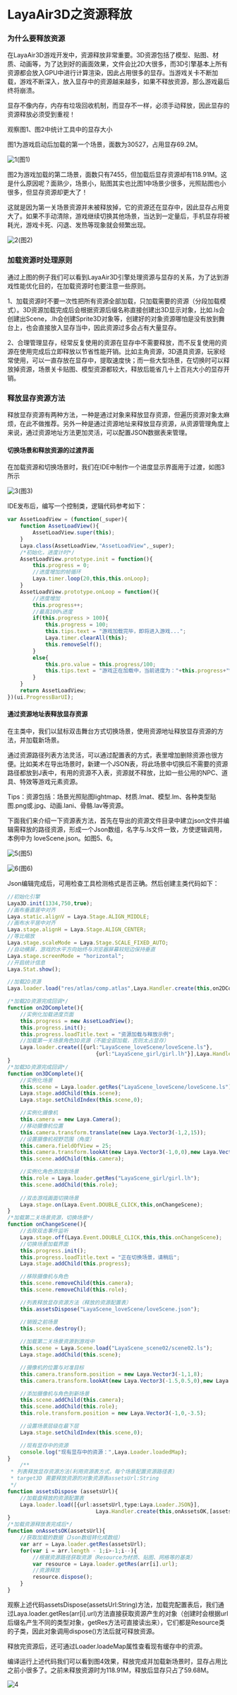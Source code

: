 # LayaAir3D之资源释放

### 为什么要释放资源

在LayaAir3D游戏开发中，资源释放非常重要。3D资源包括了模型、贴图、材质、动画等，为了达到好的画面效果，文件会比2D大很多，而3D引擎基本上所有资源都会放入GPU中进行计算渲染，因此占用很多的显存。当游戏关卡不断加载，游戏不断深入，放入显存中的资源越来越多，如果不释放资源，那么游戏最后终将崩溃。

显存不像内存，内存有垃圾回收机制，而显存不一样，必须手动释放，因此显存的资源释放必须受到重视！

观察图1、图2中统计工具中的显存大小

图1为游戏启动后加载的第一个场景，面数为30527，占用显存69.2M。

![1](img/1.png)(图1)</br>

图2为游戏加载的第二场景，面数只有7455，但加载后显存资源却有118.91M。这是什么原因呢？面熟少，场景小，贴图其实也比图1中场景少很多，光照贴图也小很多，但显存资源却更大了！

这就是因为第一关场景资源并未被释放掉，它的资源还在显存中，因此显存占用变大了。如果不手动清除，游戏继续切换其他场景，当达到一定量后，手机显存将被耗光，游戏卡死、闪退、发热等现象就会频繁出现。

![2](img/2.png)(图2)</br>



### 加载资源时处理原则

通过上图的例子我们可以看到LayaAir3D引擎处理资源与显存的关系，为了达到游戏性能优化目的，在加载资源时也要注意一些原则。

1、加载资源时不要一次性把所有资源全部加载，只加载需要的资源（分段加载模式）。3D资源加载完成后会根据资源后缀名称直接创建出3D显示对象，比如.ls会创建出Scene，.lh会创建Sprite3D对象等，创建好的对象资源哪怕是没有放到舞台上，也会直接放入显存当中，因此资源过多会占有大量显存。

2、合理管理显存，经常反复使用的资源在显存中不需要释放，而不反复使用的资源在使用完成后立即释放以节省性能开销。比如主角资源，3D道具资源，玩家经常使用，可以一直存放在显存中，提取速度快；而一些大型场景，在切换时可以释放掉资源，场景关卡贴图、模型资源都较大，释放后能省几十上百兆大小的显存开销。



### 释放显存资源方法

释放显存资源有两种方法，一种是通过对象来释放显存资源，但遍历资源对象太麻烦，在此不做推荐。另外一种是通过资源地址来释放显存资源，从资源管理角度上来说，通过资源地址方法更加灵活，可以配置JSON数据表来管理。

#### 切换场景和释放资源的过渡界面

在加载资源和切换场景时，我们在IDE中制作一个进度显示界面用于过渡，如图3所示

![3](img/3.png)(图3)</br>

IDE发布后，编写一个控制类，逻辑代码参考如下：

```typescript
var AssetLoadView = (function(_super){
    function AssetLoadView(){
        AssetLoadView.super(this);
    }
    Laya.class(AssetLoadView,"AssetLoadView",_super);
    /*初始化，进度计时*/
    AssetLoadView.prototype.init = function(){
        this.progress = 0;
        //进度增加的帧循环
        Laya.timer.loop(20,this,this.onLoop);
    }
    AssetLoadView.prototype.onLoop = function(){
        //进度增加
        this.progress++;
        //最高100%进度
        if(this.progress > 100){
            this.progress = 100;
            this.tips.text = "游戏加载完毕，即将进入游戏...";
            Laya.timer.clearAll(this);
            this.removeSelf();
        }
        else{
            this.pro.value = this.progress/100;
            this.tips.text = "游戏正在加载中，当前进度为："+this.progress+"%!";
        }
    }
    return AssetLoadView;
})(ui.ProgressBarUI);
```



#### 通过资源地址表释放显存资源

在主类中，我们以鼠标双击舞台方式切换场景，使用资源地址释放显存资源的方法，并加载新场景。

通过资源路径列表方法灵活，可以通过配置表的方式，表里增加删除资源也很方便。比如美术在导出场景时，新建一个JSON表，将此场景中切换后不需要的资源路径都放到J表中，有用的资源不入表，资源就不释放，比如一些公用的NPC、道具、特效等游戏元素资源。

Tips：资源包括：场景光照贴图lightmap、材质.lmat、模型.lm、各种类型贴图.png或.jpg、动画.lani、骨骼.lav等资源。

下面我们来介绍一下资源表方法，首先在导出的资源文件目录中建立json文件并编辑需释放的路径资源，形成一个Json数组，名字与.ls文件一致，方使逻辑调用，本例中为 loveScene.json。如图5、6。

![5](img/5.png)(图5)</br>

![6](img/6.png)(图6)</br>

Json编辑完成后，可用检查工具检测格式是否正确。然后创建主类代码如下：

```typescript
//初始化引擎
Laya3D.init(1334,750,true);
//画布垂直居中对齐
Laya.static.alignV = Laya.Stage.ALIGN_MIDDLE;
//画布水平居中对齐
Laya.stage.alignH = Laya.Stage.ALIGN_CENTER;
//等比缩放
Laya.stage.scaleMode = Laya.Stage.SCALE_FIXED_AUTO;
//自动横屏，游戏的水平方向始终与浏览器屏幕较短边保持垂直
Laya.stage.screenMode = "horizontal";
//开启统计信息
Laya.Stat.show();

//加载2D资源
Laya.loader.load("res/atlas/comp.atlas",Laya.Handler.create(this,on2DComplete));

/*加载2D资源完成回调*/
function on2DComplete(){
    //实例化加载进度页面
    this.progress = new AssetLoadView();
    this.progress.init();
    this.progress.loadTitle.text = "资源加载与释放示例";
    //加载第一关场景角色3D资源（不能全部加载，否则太占显存）
    Laya.loader.create([{url:"LayaScene_loveScene/loveScene.ls"},
                            {url:"LayaScene_girl/girl.lh"}],Laya.Handler.create(this,on3DComplete));
}
/*加载3D资源完成回调*/
function on3DComplete(){
    //实例化场景
    this.scene = Laya.loader.getRes("LayaScene_loveScene/loveScene.ls");
    Laya.stage.addChild(this.scene);
    Laya.stage.setChildIndex(this.scene,0);

    //实例化摄像机
    this.camera = new Laya.Camera();
    //移动摄像机位置
    this.camera.transform.translate(new Laya.Vector3(-1,2,15));
    //设置摄像机视野范围（角度）
    this.camera.fieldOfView = 25;
    this.camera.transform.lookAt(new Laya.Vector3(-1,0,0),new Laya.Vector3(0,0,0));
    this.scene.addChild(this.camera);

    //实例化角色添加到场景
    this.role = Laya.loader.getRes("LayaScene_girl/girl.lh");
    this.scene.addChild(this.role);
    
    //双击游戏画面切换场景
    Laya.stage.on(Laya.Event.DOUBLE_CLICK,this,onChangeScene);
}
/*加载第二关场景资源，切换场景*/
function onChangeScene(){
    //去除双击事件监听
    Laya.stage.off(Laya.Event.DOUBLE_CLICK,this,this.onChangeScene);
    //切换场景加载界面
    this.progress.init();
    this.progress.loadTitle.text = "正在切换场景，请稍后";
    Laya.stage.addChild(this.progress);

    //移除摄像机与角色
    this.scene.removeChild(this.camera);
    this.scene.removeChild(this.role);

    //列表释放显存资源方法（释放的资源配置表）
    this.assetsDispose("LayaScene_loveScene/loveScene.json");

    //销毁之前场景
    this.scene.destroy();
    
    //加载第二关场景资源到游戏中
    this.scene = Laya.Scene.load("LayaScene_scene02/scene02.ls");
    Laya.stage.addChild(this.scene);

    //摄像机的位置与对准目标
    this.camera.transform.position = new Laya.Vector3(-1,1,8);
    this.camera.transform.lookAt(new Laya.Vector3(-1.5,0.5,0),new Laya.Vector3(0,0,0));

    //添加摄像机与角色到新场景
    this.scene.addChild(this.camera);
    this.scene.addChild(this.role);
    this.role.transform.position = new Laya.Vector3(-1,0,-3.5);

    //设置场景层级在最下层
    Laya.stage.setChildIndex(this.scene,0);

    //现有显存中的资源
    console.log("现有显存中的资源：",Laya.Loader.loadedMap);
}
    /**
 * 列表释放显存资源方法(利用资源表方式，每个场景配置资源路径表)
 * target3D 需要释放资源的对象资源表assetsUrl:String
 */ 
function assetsDispose (assetsUrl){
    //加载盘释放的资源配置表
    Laya.loader.load([{url:assetsUrl,type:Laya.Loader.JSON}],
                            Laya.Handler.create(this,onAssetsOK,[assetsUrl]));
}
/*加载资源释放表完成后*/
function onAssetsOK(assetsUrl){
    //获取加载的数据（Json数组转化成数组）
    var arr = Laya.loader.getRes(assetsUrl);
    for(var i = arr.length - 1;i>-1;i--){
        //根据资源路径获取资源（Resource为材质、贴图、网格等的基类）
        var resource = Laya.loader.getRes(arr[i].url);
        //资源释放
        resource.dispose();
    }
}
```

观察上述代码assetsDispose(assetsUrl:String)方法，加载完配置表后，我们通过Laya.loader.getRes(arr[i].url)方法直接获取资源产生的对象（创建时会根据url后缀名产生不同的类型对象，getRes方法可直接读出来），它们都是Resource类的子类，因此对象调用dispose()方法后就可释放资源。

释放完资源后，还可通过Loader.loadeMap属性查看现有缓存中的资源。

编译运行上述代码我们可以看到图4效果，释放完成并加载新场景时，显存占用比之前小很多了。之前未释放资源时为118.91M，释放后显存只占了59.68M。

![4](img/4.png)